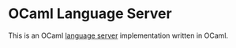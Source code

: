 # OCaml Language Server

This is an OCaml [language server](https://github.com/Microsoft/language-server-protocol) implementation written in OCaml.
